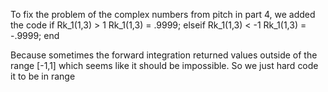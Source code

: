 To fix the problem of the complex numbers from pitch in part 4, we added the code 
    if Rk_1(1,3) > 1
        Rk_1(1,3) = .9999;
    elseif Rk_1(1,3) < -1
        Rk_1(1,3) = -.9999;
    end
	
Because sometimes the forward integration returned values outside of the range [-1,1] which seems like it should be impossible. So we just hard code it to be in range

